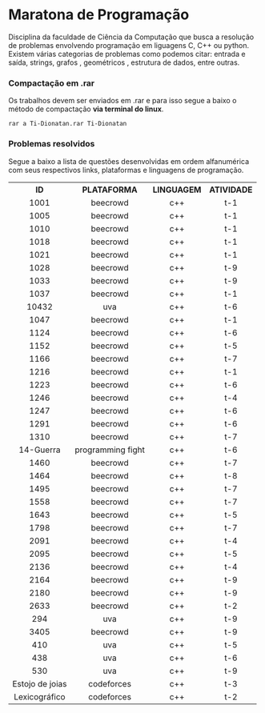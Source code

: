 # Maratona de Programação
Disciplina da faculdade de Ciência da Computação que busca a resolução de problemas envolvendo programação em liguagens C, C++ ou python. Existem várias categorias de problemas como podemos citar: entrada e saída, strings, grafos , geométricos , estrutura de dados, entre outras.

### Compactação em .rar
Os trabalhos devem ser enviados em .rar e para isso segue a baixo o método de compactação <strong>via terminal do linux</strong>.
    
    rar a Ti-Dionatan.rar Ti-Dionatan

### Problemas resolvidos
Segue a baixo a lista de questões desenvolvidas em ordem alfanumérica com seus respectivos links, plataformas e linguagens de programação.

<table style="text-align: center;">
    <tr >
        <th style="text-align: center">ID</th>
        <th style="text-align: center">PLATAFORMA</th>
        <th style="text-align: center">LINGUAGEM</th>
        <th style="text-align: center">ATIVIDADE</th>
    </tr>
    <tr>
        <td><a href="https://judge.beecrowd.com/pt/problems/view/1001" style="text-decoration: none;" target="_blank">1001</a></td>
        <td>beecrowd</td>
        <td>c++</td>
        <td>t-1</td>
    </tr>
    <tr>
        <td><a href="https://judge.beecrowd.com/pt/problems/view/1005" style="text-decoration: none;" target="_blank">1005</a></td>
        <td>beecrowd</td>
        <td>c++</td>
        <td>t-1</td>
    </tr>
    <tr>
        <td><a href="https://judge.beecrowd.com/pt/problems/view/1010" style="text-decoration: none;" target="_blank">1010</a></td>
        <td>beecrowd</td>
        <td>c++</td>
        <td>t-1</td>
    </tr>
    <tr>
        <td><a href="https://judge.beecrowd.com/pt/problems/view/1018" style="text-decoration: none;" target="_blank">1018</a></td>
        <td>beecrowd</td>
        <td>c++</td>
        <td>t-1</td>
    </tr>
    <tr>
        <td><a href="https://judge.beecrowd.com/pt/problems/view/1021" style="text-decoration: none;" target="_blank">1021</a></td>
        <td>beecrowd</td>
        <td>c++</td>
        <td>t-1</td>
    </tr>
    <tr>
        <td><a href="https://judge.beecrowd.com/pt/problems/view/1028" style="text-decoration: none;" target="_blank">1028</a></td>
        <td>beecrowd</td>
        <td>c++</td>
        <td>t-9</td>
    </tr>
    <tr>
        <td><a href="https://judge.beecrowd.com/pt/problems/view/1033" style="text-decoration: none;" target="_blank">1033</a></td>
        <td>beecrowd</td>
        <td>c++</td>
        <td>t-9</td>
    </tr>
    <tr>
        <td><a href="https://judge.beecrowd.com/pt/problems/view/1037" style="text-decoration: none;" target="_blank">1037</a></td>
        <td>beecrowd</td>
        <td>c++</td>
        <td>t-1</td>
    </tr>
    <tr>
        <td><a href="https://judge.beecrowd.com/pt/problems/view/10432" style="text-decoration: none;" target="_blank">10432</a></td>
        <td>uva</td>
        <td>c++</td>
        <td>t-6</td>
    </tr>
    <tr>
        <td><a href="https://judge.beecrowd.com/pt/problems/view/1047" style="text-decoration: none;" target="_blank">1047</a></td>
        <td>beecrowd</td>
        <td>c++</td>
        <td>t-1</td>
    </tr>
    <tr>
        <td><a href="https://judge.beecrowd.com/pt/problems/view/1124" style="text-decoration: none;" target="_blank">1124</a></td>
        <td>beecrowd</td>
        <td>c++</td>
        <td>t-6</td>
    </tr>
    <tr>
        <td><a href="https://judge.beecrowd.com/pt/problems/view/1152" style="text-decoration: none;" target="_blank">1152</a></td>
        <td>beecrowd</td>
        <td>c++</td>
        <td>t-5</td>
    </tr>
    <tr>
        <td><a href="https://judge.beecrowd.com/pt/problems/view/1166" style="text-decoration: none;" target="_blank">1166</a></td>
        <td>beecrowd</td>
        <td>c++</td>
        <td>t-7</td>
    </tr>
    <tr>
        <td><a href="https://judge.beecrowd.com/pt/problems/view/1216" style="text-decoration: none;" target="_blank">1216</a></td>
        <td>beecrowd</td>
        <td>c++</td>
        <td>t-1</td>
    </tr>
    <tr>
        <td><a href="https://judge.beecrowd.com/pt/problems/view/1223" style="text-decoration: none;" target="_blank">1223</a></td>
        <td>beecrowd</td>
        <td>c++</td>
        <td>t-6</td>
    </tr>
    <tr>
        <td><a href="https://judge.beecrowd.com/pt/problems/view/1246" style="text-decoration: none;" target="_blank">1246</a></td>
        <td>beecrowd</td>
        <td>c++</td>
        <td>t-4</td>
    </tr>
    <tr>
        <td><a href="https://judge.beecrowd.com/pt/problems/view/1247" style="text-decoration: none;" target="_blank">1247</a></td>
        <td>beecrowd</td>
        <td>c++</td>
        <td>t-6</td>
    </tr>
    <tr>
        <td><a href="https://judge.beecrowd.com/pt/problems/view/1291" style="text-decoration: none;" target="_blank">1291</a></td>
        <td>beecrowd</td>
        <td>c++</td>
        <td>t-6</td>
    </tr>
    <tr>
        <td><a href="https://judge.beecrowd.com/pt/problems/view/1310" style="text-decoration: none;" target="_blank">1310</a></td>
        <td>beecrowd</td>
        <td>c++</td>
        <td>t-7</td>
    </tr>
    <tr>
        <td><a href="https://judge.beecrowd.com/pt/problems/view/1246" style="text-decoration: none;" target="_blank">14-Guerra</a></td>
        <td>programming fight</td>
        <td>c++</td>
        <td>t-6</td>
    </tr>
    <tr>
        <td><a href="https://judge.beecrowd.com/pt/problems/view/1460" style="text-decoration: none;" target="_blank">1460</a></td>
        <td>beecrowd</td>
        <td>c++</td>
        <td>t-7</td>
    </tr>
    <tr>
        <td><a href="https://judge.beecrowd.com/pt/problems/view/1464" style="text-decoration: none;" target="_blank">1464</a></td>
        <td>beecrowd</td>
        <td>c++</td>
        <td>t-8</td>
    </tr>
    <tr>
        <td><a href="https://judge.beecrowd.com/pt/problems/view/1495" style="text-decoration: none;" target="_blank">1495</a></td>
        <td>beecrowd</td>
        <td>c++</td>
        <td>t-7</td>
    </tr>
    <tr>
        <td><a href="https://judge.beecrowd.com/pt/problems/view/1558" style="text-decoration: none;" target="_blank">1558</a></td>
        <td>beecrowd</td>
        <td>c++</td>
        <td>t-7</td>
    </tr>
    <tr>
        <td><a href="https://judge.beecrowd.com/pt/problems/view/1643" style="text-decoration: none;" target="_blank">1643</a></td>
        <td>beecrowd</td>
        <td>c++</td>
        <td>t-5</td>
    </tr>
    <tr>
        <td><a href="https://judge.beecrowd.com/pt/problems/view/1798" style="text-decoration: none;" target="_blank">1798</a></td>
        <td>beecrowd</td>
        <td>c++</td>
        <td>t-7</td>
    </tr>
    <tr>
        <td><a href="https://judge.beecrowd.com/pt/problems/view/2091" style="text-decoration: none;" target="_blank">2091</a></td>
        <td>beecrowd</td>
        <td>c++</td>
        <td>t-4</td>
    </tr>
    <tr>
        <td><a href="https://judge.beecrowd.com/pt/problems/view/2095" style="text-decoration: none;" target="_blank">2095</a></td>
        <td>beecrowd</td>
        <td>c++</td>
        <td>t-5</td>
    </tr>
    <tr>
        <td><a href="https://judge.beecrowd.com/pt/problems/view/2136" style="text-decoration: none;" target="_blank">2136</a></td>
        <td>beecrowd</td>
        <td>c++</td>
        <td>t-4</td>
    </tr>
    <tr>
        <td><a href="https://judge.beecrowd.com/pt/problems/view/2164" style="text-decoration: none;" target="_blank">2164</a></td>
        <td>beecrowd</td>
        <td>c++</td>
        <td>t-9</td>
    </tr>
    <tr>
        <td><a href="https://judge.beecrowd.com/pt/problems/view/2180" style="text-decoration: none;" target="_blank">2180</a></td>
        <td>beecrowd</td>
        <td>c++</td>
        <td>t-9</td>
    </tr>
    <tr>
        <td><a href="https://judge.beecrowd.com/pt/problems/view/2633" style="text-decoration: none;" target="_blank">2633</a></td>
        <td>beecrowd</td>
        <td>c++</td>
        <td>t-2</td>
    </tr>
    <tr>
        <td><a href="https://onlinejudge.org/external/2/294.pdf" style="text-decoration: none;" target="_blank">294</a></td>
        <td>uva</td>
        <td>c++</td>
        <td>t-9</td>
    </tr>
    <tr>
        <td><a href="https://judge.beecrowd.com/pt/problems/view/3405" style="text-decoration: none;" target="_blank">3405</a></td>
        <td>beecrowd</td>
        <td>c++</td>
        <td>t-9</td>
    </tr>
    <tr>
        <td><a href="https://onlinejudge.org/external/4/410.pdf" style="text-decoration: none;" target="_blank">410</a></td>
        <td>uva</td>
        <td>c++</td>
        <td>t-5</td>
    </tr>
    <tr>
        <td><a href="https://onlinejudge.org/external/4/438.pdf" style="text-decoration: none;" target="_blank">438</a></td>
        <td>uva</td>
        <td>c++</td>
        <td>t-6</td>
    </tr>
    <tr>
        <td><a href="https://onlinejudge.org/external/5/530.pdf" style="text-decoration: none;" target="_blank">530</a></td>
        <td>uva</td>
        <td>c++</td>
        <td>t-9</td>
    </tr>
    <tr>
        <td><a href="https://codeforces.com/gym/104555/problem/E" style="text-decoration: none;" target="_blank">Estojo de joias</a></td>
        <td>codeforces</td>
        <td>c++</td>
        <td>t-3</td>
    </tr>
    <tr>
        <td><a href="https://codeforces.com/gym/104555/problem/L" style="text-decoration: none;" target="_blank">Lexicográfico</a></td>
        <td>codeforces</td>
        <td>c++</td>
        <td>t-2</td>
    </tr>
</table>
